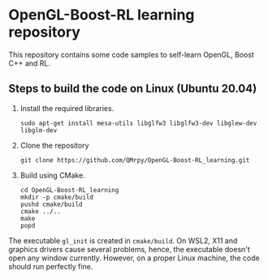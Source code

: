 # OpenGL-Boost-RL learning repository

This repository contains some code samples to self-learn OpenGL, Boost C++ and RL.

## Steps to build the code on Linux (Ubuntu 20.04)

1. Install the required libraries.
    ```
    sudo apt-get install mesa-utils libglfw3 libglfw3-dev libglew-dev libglm-dev
    ```

2. Clone the repository
    ```
    git clone https://github.com/QMrpy/OpenGL-Boost-RL_learning.git
    ```

3. Build using CMake.
    ```
    cd OpenGL-Boost-RL_learning
    mkdir -p cmake/build
    pushd cmake/build
    cmake ../..
    make
    popd

The executable `gl_init` is created in `cmake/build`. On WSL2, X11 and graphics drivers cause several problems, hence, the executable doesn't open any window currently. However, on a proper Linux machine, the code should run perfectly fine.